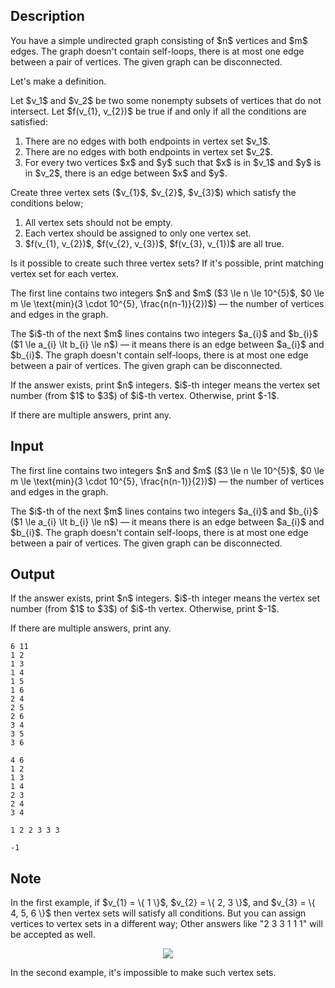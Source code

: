 ## Description

<div><p>You have a simple undirected graph consisting of $n$ vertices and $m$ edges. The graph doesn't contain self-loops, there is at most one edge between a pair of vertices. The given graph can be disconnected.</p><p>Let's make a definition.</p><p>Let $v_1$ and $v_2$ be two some nonempty subsets of vertices that do not intersect. Let $f(v_{1}, v_{2})$ be true if and only if all the conditions are satisfied:</p><ol> <li> There are no edges with both endpoints in vertex set $v_1$. </li><li> There are no edges with both endpoints in vertex set $v_2$. </li><li> For every two vertices $x$ and $y$ such that $x$ is in $v_1$ and $y$ is in $v_2$, there is an edge between $x$ and $y$. </li></ol><p>Create three vertex sets ($v_{1}$, $v_{2}$, $v_{3}$) which satisfy the conditions below;</p><ol> <li> All vertex sets should not be empty. </li><li> Each vertex should be assigned to only one vertex set. </li><li> $f(v_{1}, v_{2})$, $f(v_{2}, v_{3})$, $f(v_{3}, v_{1})$ are all true. </li></ol><p>Is it possible to create such three vertex sets? If it's possible, print matching vertex set for each vertex.</p></div><div class="input-specification"><p>The first line contains two integers $n$ and $m$ ($3 \le n \le 10^{5}$, $0 \le m \le \text{min}(3 \cdot 10^{5}, \frac{n(n-1)}{2})$)&nbsp;— the number of vertices and edges in the graph.</p><p>The $i$-th of the next $m$ lines contains two integers $a_{i}$ and $b_{i}$ ($1 \le a_{i} \lt b_{i} \le n$)&nbsp;— it means there is an edge between $a_{i}$ and $b_{i}$. The graph doesn't contain self-loops, there is at most one edge between a pair of vertices. The given graph can be disconnected.</p></div><div class="output-specification"><p>If the answer exists, print $n$ integers. $i$-th integer means the vertex set number (from $1$ to $3$) of $i$-th vertex. Otherwise, print $-1$.</p><p>If there are multiple answers, print any.</p></div>

## Input

<p>The first line contains two integers $n$ and $m$ ($3 \le n \le 10^{5}$, $0 \le m \le \text{min}(3 \cdot 10^{5}, \frac{n(n-1)}{2})$)&nbsp;— the number of vertices and edges in the graph.</p><p>The $i$-th of the next $m$ lines contains two integers $a_{i}$ and $b_{i}$ ($1 \le a_{i} \lt b_{i} \le n$)&nbsp;— it means there is an edge between $a_{i}$ and $b_{i}$. The graph doesn't contain self-loops, there is at most one edge between a pair of vertices. The given graph can be disconnected.</p>

## Output

<p>If the answer exists, print $n$ integers. $i$-th integer means the vertex set number (from $1$ to $3$) of $i$-th vertex. Otherwise, print $-1$.</p><p>If there are multiple answers, print any.</p>





```input1
6 11
1 2
1 3
1 4
1 5
1 6
2 4
2 5
2 6
3 4
3 5
3 6
```




```input2
4 6
1 2
1 3
1 4
2 3
2 4
3 4
```




```output1
1 2 2 3 3 3
```




```output2
-1
```



## Note

<p>In the first example, if $v_{1} = \{ 1 \}$, $v_{2} = \{ 2, 3 \}$, and $v_{3} = \{ 4, 5, 6 \}$ then vertex sets will satisfy all conditions. But you can assign vertices to vertex sets in a different way; Other answers like "<span class="tex-font-style-tt">2 3 3 1 1 1</span>" will be accepted as well.</p><center> <img class="tex-graphics" src="file://bFSRit56.png" style="max-width: 100.0%;max-height: 100.0%;"> </center><p>In the second example, it's impossible to make such vertex sets.</p>
